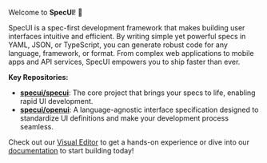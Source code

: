 Welcome to **SpecUI**! 🎉

SpecUI is a spec-first development framework that makes building user interfaces intuitive and efficient. By writing simple yet powerful specs in YAML, JSON, or TypeScript, you can generate robust code for any language, framework, or format. From complex web applications to mobile apps and API services, SpecUI empowers you to ship faster than ever.

**Key Repositories:**
- [**specui/specui**](https://github.com/specui/specui): The core project that brings your specs to life, enabling rapid UI development.
- [**specui/openui**](https://github.com/specui/openui): A language-agnostic interface specification designed to standardize UI definitions and make your development process seamless.

Check out our [Visual Editor](https://specui.org/playground) to get a hands-on experience or dive into our [documentation](https://specui.org/docs) to start building today!
